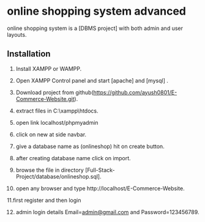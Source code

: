 # online shopping system advanced

online shopping system is a [DBMS project] with both admin and user layouts.

## Installation

1. Install XAMPP or WAMPP.

2. Open XAMPP Control panel and start [apache] and [mysql] .

3. Download project from github(https://github.com/ayush0801/E-Commerce-Website.git).

4. extract files in C:\\xampp\htdocs\.

5. open link localhost/phpmyadmin

6. click on new at side navbar.

7. give a database name as (onlineshop) hit on create button.

8. after creating database name click on import.

9. browse the file in directory [Full-Stack-Project/database/onlineshop.sql].

10. open any browser and type http://localhost/E-Commerce-Website.

11.first register and then login

12. admin login details  Email=admin@gmail.com and Password=123456789.
